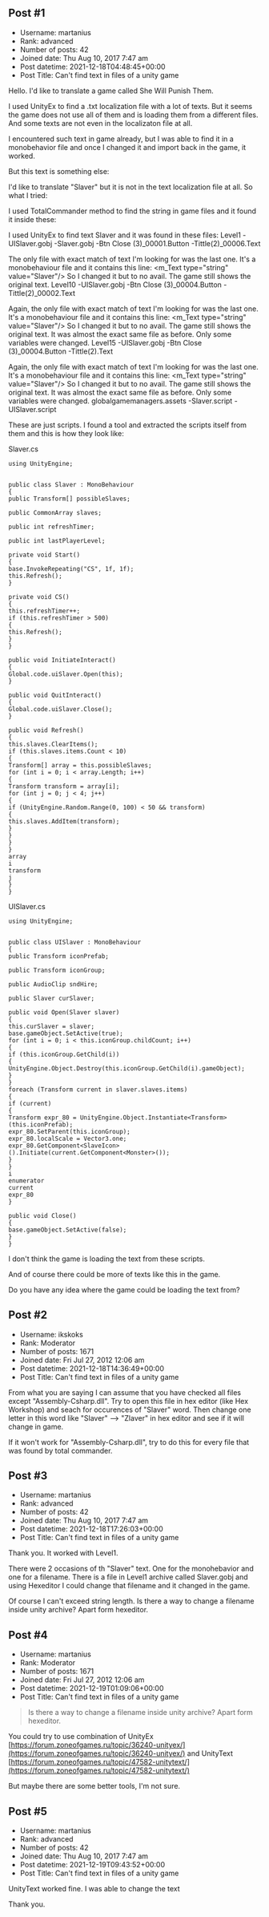 ## Post #1
- Username: martanius
- Rank: advanced
- Number of posts: 42
- Joined date: Thu Aug 10, 2017 7:47 am
- Post datetime: 2021-12-18T04:48:45+00:00
- Post Title: Can't find text in files of a unity game

Hello. I'd like to translate a game called She Will Punish Them.

I used UnityEx to find a .txt localization file with a lot of texts. But it seems the game does not use all of them and is loading them from a different files. And some texts are not even in the localizaton file at all.

I encountered such text in game already, but I was able to find it in a monobehavior file and once I changed it and import back in the game, it worked.

But this text is something else:

[](https://ibb.co/VMbdf6q)

I'd like to translate "Slaver" but it is not in the text localization file at all. So what I tried:

I used TotalCommander method to find the string in game files and it found it inside these:
[](https://ibb.co/K96Dxwd)

I used UnityEx to find text Slaver and it was found in these files:
Level1
-UISlaver.gobj
-Slaver.gobj
-Btn Close (3)_00001.Button
-Tittle(2)_00006.Text

The only file with exact match of text I'm looking for was the last one. It's a monobehaviour file and it contains this line:
<m_Text type="string" value="Slaver"/>
So I changed it but to no avail. The game still shows the original text.
Level10
-UISlaver.gobj
-Btn Close (3)_00004.Button
-Tittle(2)_00002.Text

Again, the only file with exact match of text I'm looking for was the last one. It's a monobehaviour file and it contains this line:
<m_Text type="string" value="Slaver"/>
So I changed it but to no avail. The game still shows the original text.
It was almost the exact same file as before. Only some variables were changed.
Level15
-UISlaver.gobj
-Btn Close (3)_00004.Button
-Tittle(2).Text

Again, the only file with exact match of text I'm looking for was the last one. It's a monobehaviour file and it contains this line:
<m_Text type="string" value="Slaver"/>
So I changed it but to no avail. The game still shows the original text.
It was almost the exact same file as before. Only some variables were changed.
globalgamemanagers.assets
-Slaver.script
-UISlaver.script

These are just scripts. I found a tool and extracted the scripts itself from them and this is how they look like:

Slaver.cs

```
using UnityEngine;


public class Slaver : MonoBehaviour
{ 
public Transform[] possibleSlaves;

public CommonArray slaves;

public int refreshTimer;

public int lastPlayerLevel;

private void Start()
{ 
base.InvokeRepeating("CS", 1f, 1f);
this.Refresh();
}

private void CS()
{ 
this.refreshTimer++;
if (this.refreshTimer > 500)
{ 
this.Refresh();
}
}

public void InitiateInteract()
{ 
Global.code.uiSlaver.Open(this);
}

public void QuitInteract()
{ 
Global.code.uiSlaver.Close();
}

public void Refresh()
{ 
this.slaves.ClearItems();
if (this.slaves.items.Count < 10)
{ 
Transform[] array = this.possibleSlaves;
for (int i = 0; i < array.Length; i++)
{ 
Transform transform = array[i];
for (int j = 0; j < 4; j++)
{ 
if (UnityEngine.Random.Range(0, 100) < 50 && transform)
{ 
this.slaves.AddItem(transform);
}
}
}
}
array
i
transform
j
}
}

```

UISlaver.cs

```
using UnityEngine;


public class UISlaver : MonoBehaviour
{ 
public Transform iconPrefab;

public Transform iconGroup;

public AudioClip sndHire;

public Slaver curSlaver;

public void Open(Slaver slaver)
{ 
this.curSlaver = slaver;
base.gameObject.SetActive(true);
for (int i = 0; i < this.iconGroup.childCount; i++)
{ 
if (this.iconGroup.GetChild(i))
{ 
UnityEngine.Object.Destroy(this.iconGroup.GetChild(i).gameObject);
}
}
foreach (Transform current in slaver.slaves.items)
{ 
if (current)
{ 
Transform expr_80 = UnityEngine.Object.Instantiate<Transform>(this.iconPrefab);
expr_80.SetParent(this.iconGroup);
expr_80.localScale = Vector3.one;
expr_80.GetComponent<SlaveIcon>().Initiate(current.GetComponent<Monster>());
}
}
i
enumerator
current
expr_80
}

public void Close()
{ 
base.gameObject.SetActive(false);
}
}

```


I don't think the game is loading the text from these scripts.

And of course there could be more of texts like this in the game.

Do you have any idea where the game could be loading the text from?
## Post #2
- Username: ikskoks
- Rank: Moderator
- Number of posts: 1671
- Joined date: Fri Jul 27, 2012 12:06 am
- Post datetime: 2021-12-18T14:36:49+00:00
- Post Title: Can't find text in files of a unity game

From what you are saying I can assume that you have checked all files except "Assembly-Csharp.dll".
Try to open this file in hex editor (like Hex Workshop) and seach for occurences of "Slaver" word.
Then change one letter in this word like "Slaver" --> "Zlaver" in hex editor and see if it will change in game.

If it won't work for "Assembly-Csharp.dll", try to do this for every file that was found by total commander.
## Post #3
- Username: martanius
- Rank: advanced
- Number of posts: 42
- Joined date: Thu Aug 10, 2017 7:47 am
- Post datetime: 2021-12-18T17:26:03+00:00
- Post Title: Can't find text in files of a unity game

Thank you. It worked with Level1.

There were 2 occasions of th "Slaver" text. One for the monohebavior and one for a filename.
There is a file in Level1 archive called Slaver.gobj and using Hexeditor I could change that filename and it changed in the game.

Of course I can't exceed string length. Is there a way to change a filename inside unity archive? Apart form hexeditor.
## Post #4
- Username: martanius
- Rank: Moderator
- Number of posts: 1671
- Joined date: Fri Jul 27, 2012 12:06 am
- Post datetime: 2021-12-19T01:09:06+00:00
- Post Title: Can't find text in files of a unity game

> Is there a way to change a filename inside unity archive? Apart form hexeditor.

You could try to use combination of UnityEx [https://forum.zoneofgames.ru/topic/36240-unityex/](https://forum.zoneofgames.ru/topic/36240-unityex/)
and UnityText [https://forum.zoneofgames.ru/topic/47582-unitytext/](https://forum.zoneofgames.ru/topic/47582-unitytext/)

But maybe there are some better tools, I'm not sure.
## Post #5
- Username: martanius
- Rank: advanced
- Number of posts: 42
- Joined date: Thu Aug 10, 2017 7:47 am
- Post datetime: 2021-12-19T09:43:52+00:00
- Post Title: Can't find text in files of a unity game

UnityText worked fine. I was able to change the text 

Thank you.
